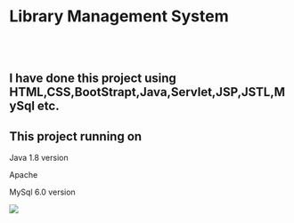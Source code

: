 <h1>Library Management System</h1><br><br>
<h2>I have done this project using HTML,CSS,BootStrapt,Java,Servlet,JSP,JSTL,MySql etc.</h>
<h2>This project running on</h2>
<p>Java 1.8 version</p>
<p1>Apache</p>
<p>MySql 6.0 version</p>
<img src="ScreenShort/Login.jpg">

